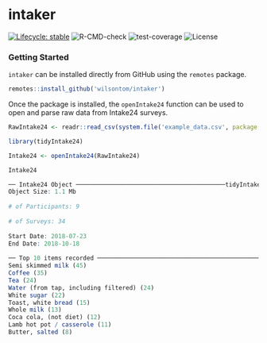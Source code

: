 # intaker

[![Lifecycle: stable](https://img.shields.io/badge/lifecycle-stable-brightgreen.svg)](https://lifecycle.r-lib.org/articles/stages.html#stable) ![R-CMD-check](https://github.com/wilsontom/intaker/actions/workflows/R-CMD-check.yaml/badge.svg) ![test-coverage](https://github.com/wilsontom/intaker/actions/workflows/test-coverage.yml/badge.svg) ![License](https://img.shields.io/badge/license-GNU%20GPL%20v3.0-blue.svg "GNU GPL v3.0")

### Getting Started

`intaker` can be installed directly from GitHub using the `remotes` package.

``` r
remotes::install_github('wilsontom/intaker')
```

Once the package is installed, the `openIntake24` function can be used to open and parse raw data from Intake24 surveys.

``` r
RawIntake24 <- readr::read_csv(system.file('example_data.csv', package = 'tidyIntake24'))
```

``` r
library(tidyIntake24)

Intake24 <- openIntake24(RawIntake24)

Intake24

── Intake24 Object ──────────────────────────────────────────tidyIntake24 v0.1.1 ── 
Object Size: 1.1 Mb 
 
# of Participants: 9 
 
# of Surveys: 34 
 
Start Date: 2018-07-23 
End Date: 2018-10-18 
 
── Top 10 items recorded ──────────────────────────────────────────────────────────
Semi skimmed milk (45)
Coffee (35)
Tea (24)
Water (from tap, including filtered) (24)
White sugar (22)
Toast, white bread (15)
Whole milk (13)
Coca cola, (not diet) (12)
Lamb hot pot / casserole (11)
Butter, salted (8)
```
